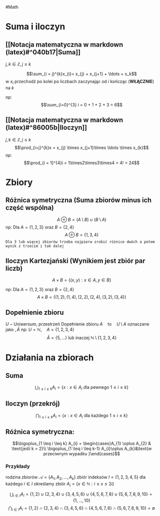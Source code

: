 #Math
# Suma i iloczyn
## [[Notacja matematyczna w markdown (latex)#^040b17|Suma]]
$j, k \in \mathbb{Z} , j \leq k$

$$\sum_{i = j}^{k}x_{i}= x_{j} + x_{j+1} + \ldots + x_k$$
w $x_i$ przechodź po kolei po liczbach zaczynając od $i$ kończąc (**WŁĄCZNIE**) na $k$

*np:*
$$\sum_{i=0}^{3} i = 0 + 1 + 2 + 3 = 6$$
## [[Notacja matematyczna w markdown (latex)#^86005b|Iloczyn]]
$j, k \in \mathbb{Z}, j \leq k$
$$\prod_{i=j}^{k}x = x_{j} \times x_{j+1}\times \ldots \times x_{k}$$
*np:*
$$\prod_{i = 1}^{4}i = 1\times2\times3\times4 = 4! = 24$$
# Zbiory

## Różnica symetryczna (Suma zbiorów minus ich część wspólna)
$$A \oplus B = (A\setminus B)\cup(B\setminus A) $$
np:
Dla $A = \{1, 2, 3\}$ oraz $B = \{2, 4\}$
$$A \oplus B = \{1, 3, 4\}$$
`Dla 3 lub więcej zbiorów trzeba najpierw zrobić różnice dwóch a potem wynik z trzecim i tak dalej`

## Iloczyn Kartezjański (Wynikiem jest zbiór par liczb)
$$A \times B = \{(x, y):x\in A, y\in B\} $$

np:
Dla $A = \{1, 2, 3\}$ oraz $B = \{2, 4\}$
$$A \times B = \{(1, 2), (1, 4), (2, 2), (2,4), (3, 2), (3, 4)\}$$
## Dopełnienie zbioru
$U - \text{Uniwersum, przestrzeń}$
Dopełnienie zbioru $A\quad \text{to}\quad U \setminus A \text{ oznaczane jako }, \bar{A}$
np:
$U = \mathbb{N},\quad A = \{1, 2, 3, 4\}$
$$\bar{A} = \{5,\ldots\} \text{ lub inaczej } \mathbb{N} \setminus \{1, 2, 3, 4\}$$
# Działania na zbiorach
## Suma
$$\bigcup_{1\leq i \leq k}A_{i}= \{x:x\in A_{i} \text{ dla pewnego } 1\leq i \leq k\}$$
## Iloczyn (przekrój)
$$\bigcap_{1\leq i \leq k} A_{i} = \{x:x \in A_{i} \text{ dla każdego } 1 \leq i \leq k\}$$
## Różnica symetryczna:
$$\bigoplus_{1 \leq i \leq k} A_{i} = \begin{cases}A_{1} \oplus A_{2} & \text{jeśli k = 2}\\ \bigoplus_{1 \leq i \leq k-1} A_{i}\oplus A_{k}&\text{w przeciwnym wypadku }\end{cases}$$

### Przykłady
rodzina zbiorów $\mathcal{A}=\{A_{1}, A_{2}, \ldots, A_{k}\}$
zbiór indeksów $I = \{1, 2, 3, 4, 5\}$
dla każdego $i \in I$ określamy zbiór $A_{i} = \{x \in \mathbb{N} : i \leq x \leq 2i\}$

$$\bigcup_{i\in I} A_{i} = \{1, 2\}\cup\{2, 3, 4\}\cup\{3, 4, 5, 6\}\cup\{4, 5, 6, 7, 8\}\cup\{5, 6, 7, 8, 9, 10\} = \{1, \ldots , 10\}$$
$$\bigcap_{i\in I}A_{i} = \{1, 2\}\cap \{2, 3, 4\}\cap\{3, 4, 5, 6\}\cap\{4, 5, 6, 7, 8\}\cap\{5, 6, 7, 8, 9, 10\} = \emptyset$$


